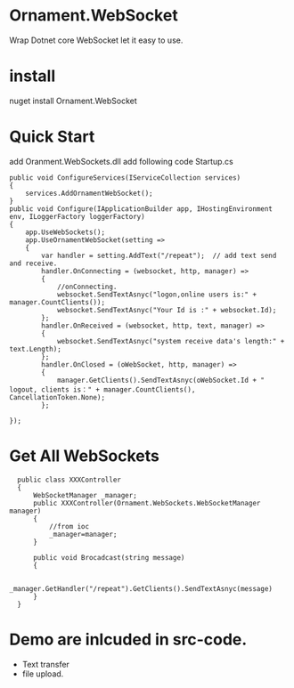 # Ornament.WebSocket
Wrap Dotnet core WebSocket let it easy to use. 

# install
nuget install Ornament.WebSocket

# Quick Start

add Oranment.WebSockets.dll
add following code Startup.cs
```
public void ConfigureServices(IServiceCollection services)
{
    services.AddOrnamentWebSocket();
}
public void Configure(IApplicationBuilder app, IHostingEnvironment env, ILoggerFactory loggerFactory)
{
    app.UseWebSockets();
    app.UseOrnamentWebSocket(setting =>
    {
        var handler = setting.AddText("/repeat");  // add text send and receive.
        handler.OnConnecting = (websocket, http, manager) =>
        {
            //onConnecting.
            websocket.SendTextAsnyc("logon,online users is:" + manager.CountClients());
            websocket.SendTextAsnyc("Your Id is :" + websocket.Id);
        };
        handler.OnReceived = (websocket, http, text, manager) =>
        {
            websocket.SendTextAsnyc("system receive data's length:" + text.Length);
        };
        handler.OnClosed = (oWebSocket, http, manager) =>
        {
            manager.GetClients().SendTextAsnyc(oWebSocket.Id + " logout, clients is：" + manager.CountClients(), CancellationToken.None);
        };

});
```
# Get All WebSockets
```
  public class XXXController
  {
      WebSocketManager _manager;
      public XXXController(Ornament.WebSockets.WebSocketManager manager)
      {
          //from ioc 
          _manager=manager;
      }

      public void Brocadcast(string message)
      {

         _manager.GetHandler("/repeat").GetClients().SendTextAsnyc(message)
      }
  }
```
# Demo are inlcuded in src-code. 
* Text transfer 
* file upload.
